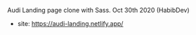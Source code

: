 Audi Landing page clone with Sass. Oct 30th 2020 (HabibDev)
- site: https://audi-landing.netlify.app/

